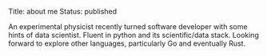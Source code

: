 Title: about me
Status: published

An experimental physicist recently turned software developer with some hints of data scientist. Fluent in python and its scientific/data stack. Looking forward to explore other languages, particularly Go and eventually Rust.